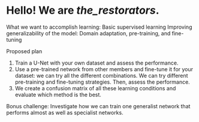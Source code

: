 # Hello! We are *the_restorators*. 

What we want to accomplish learning: 
Basic supervised learning 
Improving generalizability of the model: Domain adaptation, pre-training, and fine-tuning

Proposed plan

1) Train a U-Net with your own dataset and assess the performance. 
2) Use a pre-trained network from other members and fine-tune it for your dataset: we can try all the different combinations. We can try different pre-training and fine-tuning strategies. Then, assess the performance. 
3) We create a confusion matrix of all these learning conditions and evaluate which method is the best. 

Bonus challenge:
Investigate how we can train one generalist network that performs almost as well as specialist networks. 
